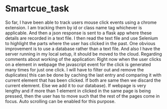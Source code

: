 # Smartcue_task

So far, I have been able to track users mouse click events using a chrome extension. I am tracking them by id or class name tag whichever is applicable. And then a json response  is sent to a flask app where these details are recorded in a text file. I then read the text file and use Selenium to highlight the parts where the user has clicked in the past. One obvious improvement is to use a database rather than  a text file. And also I have the server running in my local setup, it should be moved to the cloud.
Regarding comments about working of the application:
Right now when the user clicks on a element in webpage the javascript event for the click is generated many times for  just one click. I will have to filter out and remove the duplicates( this can be done by caching the last entry and comparing it with current element that has been clicked. If both are same then we discard the current elemrent. Else we add it to our database).
If webpage is very lengthy and if more than 1 element in clicked in the same page is being pressed, then the user has to move such that the rest of the pages come in focus. Auto scrolling can be enabled for this purpose.
